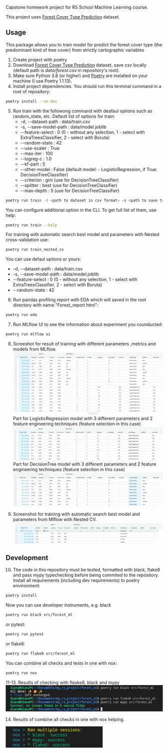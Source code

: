Capstone homework project for RS School Machine Learning course.

This project uses [Forest Cover Type Prediction](https://www.kaggle.com/competitions/forest-cover-type-prediction) dataset.

## Usage
This package allows you to train model for predict the forest cover type (the predominant kind of tree cover) from strictly cartographic variables
1. Create project with poetry
2. Download [Forest Cover Type Prediction](https://www.kaggle.com/competitions/forest-cover-type-prediction/data) dataset, save csv locally (default path is *data/forest.csv* in repository's root).
3. Make sure Python 3.8 (or higher) and [Poetry](https://python-poetry.org/docs/) are installed on your machine (I use Poetry 1.1.13).
4. Install project dependencies. You should run this terminal command in a root of repository:
```sh 
poetry install --no-dev
```
5. Run train with the followong command with deafaul options such as random_state, etc.
Default list of options for train:
   * -d, --dataset-path     :   data/train.csv
   * -s, --save-model-path  :   data/model.joblib
   * --feature-select       :   0 (0 - without any selection,
                                   1 - select with ExtraTreesClassifier,
                                   2 - select with Boruta)
   * --random-state         :   42
   * --use-scaler           :   True
   * --max-iter             :   100
   * --logreg-c             :   1.0
   * --kf-part              :   5
   * --other-model          :   False (default model: - LogisticRegression, if True: DecisionTreeClassifier)
   * --criterion            :   gini  (use for DecisionTreeClassifier) 
   * --splitter             :   best  (use for DecisionTreeClassifier) 
   * --max-depth            :   5     (use for DecisionTreeClassifier) 

```sh 
poetry run train -d <path to dataset in csv format> -s <path to save trained model>
```
You can configure additional option in the CLI. To get full list of them, use help:
```sh 
poetry run train --help
```
For training with automatic search best model and parameters with Nested cross-validation use:
```sh 
poetry run train_nested_cv
```
You can use defaul options or yours:
   * -d, --dataset-path     :   data/train.csv
   * -s, --save-model-path  :   data/model.joblib
   * --feature-select       :   0 (0 - without any selection,
                                   1 - select with ExtraTreesClassifier,
                                   2 - select with Boruta)
   * --random-state         :   42

6. Run pandas profiling report with EDA which will saved in the root directory with name "Forest_report.html":
```sh 
poetry run eda
```
7. Run MLflow UI to see the information about experiment you counducted:
```sh 
poetry run mlflow ui
```
8. Screeshot for result of training with different parameters ,metrics and models from MLflow.
![Test Image 1](mlflow_screenshot_all.png)
    Part for LogisticRegression model with 3 different parameters and 2 feature engineering techniques (feature selection in this case)
![Test Image 1](mlflow_screenshot_1.png)
    Part for DecisionTree model with 3 different parameters and 2 feature engineering techniques (feature selection in this case)
![Test Image 1](mlflow_screenshot_2.png)

9. Screenshot for training with automatic search best model and parameters from Mlflow with Nested CV.
![Test Image 1](nested_cv.png)

## Development

10. The code in this repository must be tested, formatted with black, flake8 and pass mypy typechecking before being commited to the repository. 
Install all requirements (including dev requirements) to poetry environment:
```sh 
poetry install
```
Now you can use developer instruments, e.g. black
```sh 
poetry run black src/forest_ml
```
or pytest:
```sh 
poetry run pytest
```
or flake8:
```sh 
poetry run flake8 src/forest_ml
```
You can combine all checks and tests in one with nox:
```sh 
poetry run nox
```
11-13. Results of checking with flaske8, black and mypy
![Test Image 1](mypy_black.png)

14. Results of combine all checks in one with nox helping.

![Test Image 1](nox_wo_tests.png)

